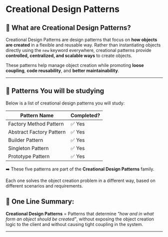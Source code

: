 # Creational Design Patterns

## 🔧 What are Creational Design Patterns?

Creational Design Patterns are design patterns that focus on **how objects are created** in a flexible and reusable way. Rather than instantiating objects directly using the `new` keyword everywhere, creational patterns provide **controlled, centralized, and scalable ways** to create objects.

These patterns help manage object creation while promoting **loose coupling**, **code reusability**, and **better maintainability**.

---

## 🧱 Patterns You will be studying

Below is a list of creational design patterns you will study:

| Pattern Name             | Completed? |
| ------------------------ | ---------- |
| Factory Method Pattern   | ✅ Yes      |
| Abstract Factory Pattern | ✅ Yes      |
| Builder Pattern          | ✅ Yes      |
| Singleton Pattern        | ✅ Yes      |
| Prototype Pattern        | ✅ Yes      |

➡️ These five patterns are part of the **Creational Design Patterns** family.

Each one solves the object creation problem in a different way, based on different scenarios and requirements.


## 🎯 One Line Summary:

**Creational Design Patterns** = Patterns that determine *"how and in what form an object should be created"*, without exposing the object creation logic to the client and without causing tight coupling in the system.


---











